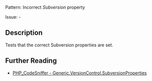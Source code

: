 Pattern: Incorrect _Subversion_ property

Issue: -

## Description

Tests that the correct Subversion properties are set.

## Further Reading

* [PHP_CodeSniffer - Generic.VersionControl.SubversionProperties](https://github.com/squizlabs/PHP_CodeSniffer/blob/master/src/Standards/Generic/Sniffs/VersionControl/SubversionPropertiesSniff.php)